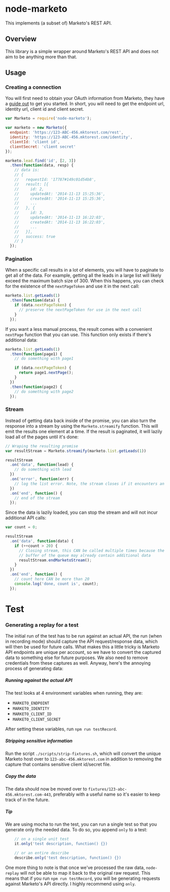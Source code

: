 # node-marketo

This implements (a subset of) Marketo's REST API.

## Overview

This library is a simple wrapper around Marketo's REST API and does not aim to be anything more than that.

## Usage

### Creating a connection

You will first need to obtain your OAuth information from Marketo, they have a [guide out](http://developers.marketo.com/documentation/rest/authentication/) to get you started. In short, you will need to get the endpoint url, identity url, client id and client secret.

```js
var Marketo = require('node-marketo');

var marketo = new Marketo({
  endpoint: 'https://123-ABC-456.mktorest.com/rest',
  identity: 'https://123-ABC-456.mktorest.com/identity',
  clientId: 'client id',
  clientSecret: 'client secret'
});

marketo.lead.find('id', [2, 3])
  .then(function(data, resp) {
    // data is:
    // {
    //   requestId: '17787#149c01d54b8',
    //   result: [{
    //     id: 2,
    //     updatedAt: '2014-11-13 15:25:36',
    //     createdAt: '2014-11-13 15:25:36',
    //     ...
    //   }, {
    //     id: 3,
    //     updatedAt: '2014-11-13 16:22:03',
    //     createdAt: '2014-11-13 16:22:03',
    //     ...
    //   }],
    //   success: true
    // }
  });
```

### Pagination

When a specific call results in a lot of elements, you will have to paginate to get all of the data. For example, getting all the leads in a large list will likely exceed the maximum batch size of 300. When this happens, you can check for the existence of the `nextPageToken` and use it in the next call:

```js
marketo.list.getLeads(1)
  .then(function(data) {
    if (data.nextPageToken) {
      // preserve the nextPageToken for use in the next call
    }
  });
```

If you want a less manual process, the result comes with a convenient `nextPage` function that you can use. This function only exists if there's additional data:

```js
marketo.list.getLeads(1)
  .then(function(page1) {
    // do something with page1

    if (data.nextPageToken) {
      return page1.nextPage();
    }
  })
  .then(function(page2) {
    // do something with page2
  });
```

### Stream

Instead of getting data back inside of the promise, you can also turn the response into a stream by using the `Marketo.streamify` function. This will emit the results one element at a time. If the result is paginated, it will lazily load all of the pages until it's done:

```js
// Wraping the resulting promise
var resultStream = Marketo.streamify(marketo.list.getLeads(1))

resultStream
  .on('data', function(lead) {
    // do something with lead
  })
  .on('error', function(err) {
    // log the list error. Note, the stream closes if it encounters an error
  })
  .on('end', function() {
    // end of the stream
  });
```

Since the data is lazily loaded, you can stop the stream and will not incur additional API calls:

```js
var count = 0;

resultStream
  .on('data', function(data) {
    if (++count > 20) {
      // Closing stream, this CAN be called multiple times because the
      // buffer of the queue may already contain additional data
      resultStream.endMarketoStream();
    }
  })
  .on('end', function() {
    // count here CAN be more than 20
    console.log('done, count is', count);
  });
```

# Test

### Generating a replay for a test

The initial run of the test has to be run against an actual API, the run (when
in recording mode) should capture the API request/response data, which will then
be used for future calls. What makes this a little tricky is Marketo API
endpoints are unique per account, so we have to convert the captured data to
something else for future purposes. We also need to remove credentials from
these captures as well. Anyway, here's the annoying process of generating data:

##### Running against the actual API

The test looks at 4 environment variables when running, they are:

- `MARKETO_ENDPOINT`
- `MARKETO_IDENTITY`
- `MARKETO_CLIENT_ID`
- `MARKETO_CLIENT_SECRET`

After setting these variables, run `npm run testRecord`.

##### Stripping sensitive information

Run the script `./scripts/strip-fixtures.sh`, which will convert the unique
Marketo host over to `123-abc-456.mktorest.com` in addition to removing the
capture that contains sensitive client id/secret file.

##### Copy the data

The data should now be moved over to `fixtures/123-abc-456.mktorest.com-443`,
preferably with a useful name so it's easier to keep track of in the future.

##### Tip

We are using mocha to run the test, you can run a single test so that you
generate only the needed data. To do so, you append `only` to a test:

```js
    // on a single unit test
    it.only('test description, function() {})

    // or an entire describe
    describe.only('test description, function() {})
```

One more thing to note is that once we've processed the raw data, `node-replay`
will not be able to map it back to the original raw request. This means that if
you run `npm run testRecord`, you will be generating requests against Marketo's
API directly. I highly recommend using `only`.
